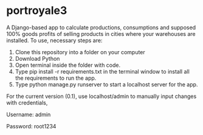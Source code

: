 # portroyale3
A Django-based app to calculate productions, consumptions and supposed 100% goods profits of selling products in cities where your warehouses are installed. To use, necessary steps are:
1. Clone this repository into a folder on your computer
2. Download Python
3. Open terminal inside the folder with code.
4. Type pip install -r requirements.txt in the terminal window to install all the requirements to run the app.
5. Type python manage.py runserver to start a localhost server for the app.

For the current version (0.1), use localhost/admin to manually input changes with credentials,

  Username: admin

  Password: root1234
